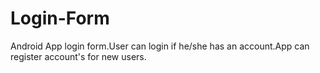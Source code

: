 # Login-Form
Android App login form.User can login if he/she has an account.App can register account's for new users. 
